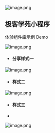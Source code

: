 ![image.png](https://upload-images.jianshu.io/upload_images/4240944-57fd676fc75469a9.png?imageMogr2/auto-orient/strip%7CimageView2/2/w/1240)

## 极客学苑小程序

体验组件库示例 Demo

![image.png](https://upload-images.jianshu.io/upload_images/4240944-750bdfdf830551eb.png?imageMogr2/auto-orient/strip%7CimageView2/2/w/1240)

* #### 分享样式一



![image.png](https://upload-images.jianshu.io/upload_images/4240944-2b329f29764d297d.png?imageMogr2/auto-orient/strip%7CimageView2/2/w/1240)

- #### 样式二



![image.png](https://upload-images.jianshu.io/upload_images/4240944-357cd0b159f91d81.png?imageMogr2/auto-orient/strip%7CimageView2/2/w/1240)

- #### 样式三

- 

![image.png](https://upload-images.jianshu.io/upload_images/4240944-f6007419892a1269.png?imageMogr2/auto-orient/strip%7CimageView2/2/w/1240)

